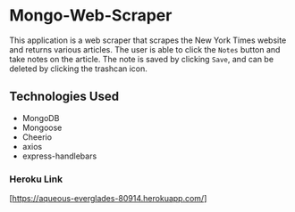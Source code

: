 # Mongo-Web-Scraper

This application is a web scraper that scrapes the New York Times website and returns various articles. The user is able to click the `Notes` button and take notes on the article. The note is saved by clicking `Save`, and can be deleted by clicking the trashcan icon. 

## Technologies Used
* MongoDB
* Mongoose
* Cheerio
* axios
* express-handlebars


### Heroku Link
[https://aqueous-everglades-80914.herokuapp.com/]
